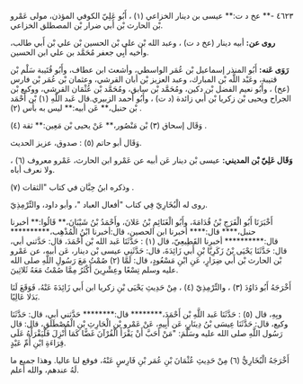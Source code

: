 ٤٦٢٣ -** عخ د ت:** عيسى بن دينار الخزاعي (١) ، أَبُو عَلِيّ الكوفي المؤذن، مولى عَمْرو بْن الحارث بْن أَبي ضرار بْن المصطلق الخزاعي.

**روى عن:** أبيه دينار (عخ د ت) ، وعبد الله بْن علي بْن الحسين بْن علي بْن أَبي طالب، وأخيه أَبِي جعفر مُحَمَّد بن علي ابن الحسين.

**رَوَى عَنه:** أَبُو المنذر إسماعيل بْن عُمَر الواسطي، وأشعث ابن عطاف، وأَبُو قُتَيبة سَلْم بْن قتيبة، وعَبْد اللَّه بْن المبارك، وعبد العزيز بْن أبان القرشي، وعثمان بْن عُمَر بْن فارس (عخ) ، وأَبُو نعيم الفضل بْن دكين، ومُحَمَّد بْن سابق، ومُحَمَّد بْن عُثْمَان القرشي، ووكيع بْن الجراح ويحيى بْن زكريا بْن أَبي زائدة (د ت) ، وأَبُو أحمد الزبيري.قال عَبد اللَّهِ (١) بْن أَحْمَد بْن حنبل،** عَن أبيه:** ليس به بأس (٢) .

وَقَال إسحاق (٣) بْن مَنْصُور،** عَنْ يحيى بْن مَعِين:** ثقة (٤) .

وَقَال أبو حاتم (٥) : صدوق، عزيز الحديث.

**وَقَال عَلِيّ بْن المديني:** عيسى بْن دينار عَن أبيه عن عَمْرو ابن الحارث، عَمْرو معروف (٦) ، ولا نعرف أباه.

وذكره ابنُ حِبَّان في كتاب "الثقات (٧) .

روى له الْبُخَارِيّ فِي كتاب "أفعال العباد "، وأبو داود، والتِّرْمِذِيّ.

أَخْبَرَنَا أَبُو الْفَرَجِ بْنُ قُدَامَةَ، وأَبُو الْغَنَائِمِ بْنُ عَلانَ، وأَحْمَدُ بْنُ شَيْبَانَ،** قَالُوا:** أخبرنا حنبل،**** قال:**** أخبرنا ابن الحصين، قال:أخبرنا ابْنُ الْمُذْهِب،********** قال:********** أخبرنا القَطِيعِيّ، قال (١) : حَدَّثَنَا عَبد الله بْن أَحْمَدَ، قال: حَدَّثني أبي، قال: حَدَّثَنَا يَحْيَى بْنُ زَكَرِيَّا بْنِ أَبي زَائِدَةَ، قال: حَدَّثَنِي عيسى بْن دينار، عَن أبيه، عن عَمْرو بْن الحارث بْن أَبي ضِرَارٍ، عَنِ ابْنِ مَسْعُودٍ، قال: لَمَّا (٢) صُمْتُ مَعَ رَسُولِ اللَّهِ صلى الله عليه وسلم تِسْعًا وعِشْرِينَ أَكْثَرُ مِمَّا صُمْتُ مَعَهُ ثَلاثِينَ.

أَخْرَجَهُ أَبُو دَاوُدَ (٣) ، والتِّرْمِذِيّ (٤) ، مِنْ حَدِيثِ يَحْيَى بْنِ زكريا ابن أَبي زَائِدَةَ عَنْهُ، فَوَقَعَ لَنَا بَدَلا عَالِيًا.

وبِهِ، قال (٥) : حَدَّثَنَا عَبد اللَّهِ بْن أَحْمَدَ،******** قال:******** حَدَّثني أبي، قال: حَدَّثَنَا وكيع، قال: حَدَّثَنَا عِيسَى بْنُ دِينَارٍ، عَن أَبِيهِ، عَنْ عَمْرو بْنِ الْحَارِثِ بْنِ الْمُصْطَلَقِ، قال: قال رَسُول اللَّهِ صلى الله عليه وسَلَّمَ: "مَنْ أَحَبَّ أَنْ يَقْرَأَ الْقُرْآنَ غَضًّا كَمَا أُنْزِلَ فَلْيَقْرَأْهُ عَلَى قِرَاءَةِ ابْنِ أُمِّ عَبْدٍ.

أَخْرَجَهُ الْبُخَارِيُّ (٦) مِنْ حَدِيثِ عُثْمَانَ بْنِ عُمَر بْنِ فَارِسٍ عَنْهُ، فوقع لنا عاليا. وهذا جميع ما لَهُ عندهم، والله أعلم.